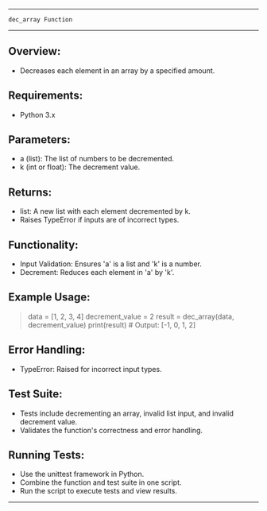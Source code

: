 ---------------------------------------------------------------
    dec_array Function
---------------------------------------------------------------

Overview:
---------
- Decreases each element in an array by a specified amount.

Requirements:
-------------
- Python 3.x

Parameters:
-----------
- a (list): The list of numbers to be decremented.
- k (int or float): The decrement value.

Returns:
--------
- list: A new list with each element decremented by k.
- Raises TypeError if inputs are of incorrect types.

Functionality:
--------------
- Input Validation: Ensures 'a' is a list and 'k' is a number.
- Decrement: Reduces each element in 'a' by 'k'.

Example Usage:
--------------
> data = [1, 2, 3, 4]
> decrement_value = 2
> result = dec_array(data, decrement_value)
> print(result)  # Output: [-1, 0, 1, 2]

Error Handling:
---------------
- TypeError: Raised for incorrect input types.

Test Suite:
-----------
- Tests include decrementing an array, invalid list input, and invalid decrement value.
- Validates the function's correctness and error handling.

Running Tests:
--------------
- Use the unittest framework in Python.
- Combine the function and test suite in one script.
- Run the script to execute tests and view results.

---------------------------------------------------------------
